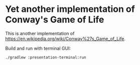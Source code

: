 # Yet another implementation of Conway's Game of Life

This is another implementation of https://en.wikipedia.org/wiki/Conway%27s_Game_of_Life.

Build and run with terminal GUI:
```
./gradlew :presentation-terminal:run
```
